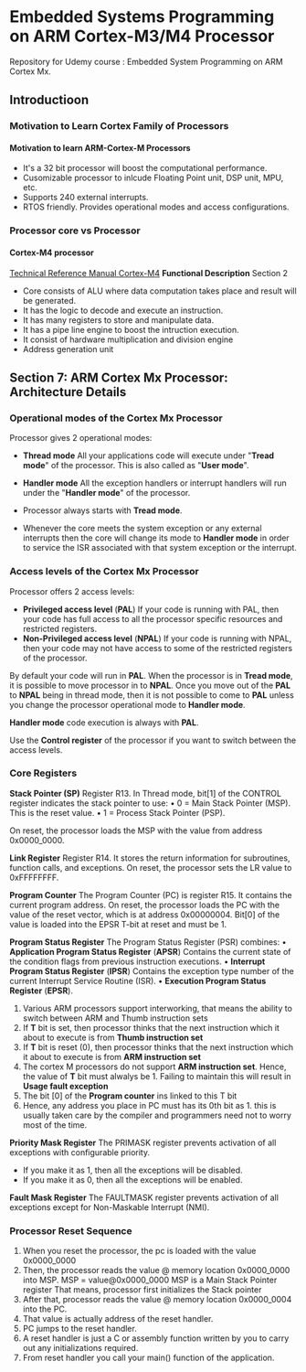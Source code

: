 # Embedded Systems Programming on ARM Cortex-M3/M4 Processor
Repository for Udemy course : Embedded System Programming on ARM Cortex Mx.

## Introductioon
### Motivation to Learn Cortex Family of Processors
#### Motivation to learn ARM-Cortex-M Processors
* It's a 32 bit processor will boost the computational performance.
* Cusomizable processor to inlcude Floating Point unit, DSP unit, MPU, etc.
* Supports 240 external interrupts.
* RTOS friendly. Provides operational modes and access configurations.
### Processor core vs Processor
#### Cortex-M4 processor
[Technical Reference Manual Cortex-M4](http://infocenter.arm.com/help/topic/com.arm.doc.100166_0001_00_en/arm_cortexm4_processor_trm_100166_0001_00_en.pdf)
**Functional Description** Section 2
* Core consists of ALU where data computation takes place and result will be generated.
* It has the logic to decode and execute an instruction.
* It has many registers to store and manipulate data.
* It has a pipe line engine to boost the intruction execution.
* It consist of hardware multiplication and division engine
* Address generation unit

## Section 7: ARM Cortex Mx Processor: Architecture Details
### Operational modes of the Cortex Mx Processor
Processor gives 2 operational modes:
* **Thread mode**
All your applications code will execute under "**Tread mode**" of the processor. This is also called as "**User mode**".
* **Handler mode**
All the exception handlers or interrupt handlers will run under the "**Handler mode**" of the processor.

* Processor always starts with **Tread mode**.
* Whenever the core meets the system exception or any external interrupts then the core will change its mode to **Handler mode** in order to service the ISR associated with that system exception or the interrupt.

### Access levels of the Cortex Mx Processor
Processor offers 2 access levels:
* **Privileged access level** (**PAL**)
If your code is running with PAL, then your code has full access to all the processor specific resources and restricted registers.
* **Non-Privileged access level** (**NPAL**)
If your code is running with NPAL, then your code may not have access to some of the restricted registers of the processor.

By default your code will run in **PAL**. When the processor is in **Tread mode**, it is possible to move processor in to **NPAL**. Once you move out of the **PAL** to **NPAL** being in thread mode, then it is not possible to come to **PAL** unless you change the processor operational mode to **Handler mode**.

**Handler mode** code execution is always with **PAL**.

Use the **Control register** of the processor if you want to switch between the access levels.

### Core Registers
**Stack Pointer (SP)**
Register R13. In Thread mode, bit[1] of the CONTROL register
indicates the stack pointer to use:
• 0 = Main Stack Pointer (MSP). This is the reset value.
• 1 = Process Stack Pointer (PSP).

On reset, the processor loads the MSP with the value from address 0x0000_0000.

**Link Register**
Register R14. It stores the return information for subroutines, function
calls, and exceptions. On reset, the processor sets the LR value to 0xFFFFFFFF.

**Program Counter**
The Program Counter (PC) is register R15. It contains the current program address. On reset,
the processor loads the PC with the value of the reset vector, which is at address 0x00000004.
Bit[0] of the value is loaded into the EPSR T-bit at reset and must be 1.

**Program Status Register**
The Program Status Register (PSR) combines:
• **Application Program Status Register** (**APSR**)
Contains the current state of the condition flags from previous instruction executions.
• **Interrupt Program Status Register** (**IPSR**)
Contains the exception type number of the current Interrupt Service Routine (ISR).
• **Execution Program Status Register** (**EPSR**).
1) Various ARM processors support interworking, that means the ability to switch between ARM and Thumb instruction sets
2) If **T** bit is set, then processor thinks that the next instruction which it about to execute is from **Thumb instruction set**
3) If **T** bit is reset (0), then processor thinks that the next instruction which it about to execute is from **ARM instruction set**
4) The cortex M processors do not support **ARM instruction set**. Hence, the value of **T** bit must alwalys be 1. Failing to maintain this will result in **Usage fault exception**
5) The bit [0] of the **Program counter** ins linked to this T bit
6) Hence, any address you place in PC must has its 0th bit as 1. this is usually taken care by the compiler and programmers need not to worry most of the time.

**Priority Mask Register**
The PRIMASK register prevents activation of all exceptions with configurable priority.
* If you make it as 1, then all the exceptions will be disabled.
* If you make it as 0, then all the exceptions will be enabled.

**Fault Mask Register**
The FAULTMASK register prevents activation of all exceptions except for Non-Maskable Interrupt (NMI).

### Processor Reset Sequence
1. When you reset the processor, the pc is loaded with the value 0x0000_0000
2. Then, the processor reads the value @ memory location 0x0000_0000 into MSP.
MSP = value@0x0000_0000
MSP is a Main Stack Pointer register
That means, processor first initializes the Stack pointer
3. After that, processor reads the value @ memory location 0x0000_0004 into the PC. 
4. That value is actually address of the reset handler.
5. PC jumps to the reset handler.
6. A reset handler is just a C or assembly function written by you to carry out any initializations required.
7. From reset handler you call your main() function of the application.





